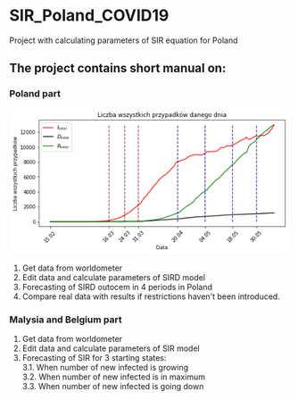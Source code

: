 # SIR_Poland_COVID19
Project with calculating parameters of SIR equation for Poland <br>
## The project contains short manual on:
### Poland part
![Alt text](images/poland_total.png?raw=true "Poland total number of cases")
1. Get data from worldometer <br> 
2. Edit data and calculate parameters of SIRD model <br>
3. Forecasting of SIRD outocem in 4 periods in Poland <br>
4. Compare real data with results if restrictions haven't been introduced.
### Malysia and Belgium part
1. Get data from worldometer <br> 
2. Edit data and calculate parameters of SIR model <br>
3. Forecasting of SIR for 3 starting states:<br>
3.1. When number of new infected is growing <br> 
3.2. When number of new infected is in maximum <br> 
3.3. When number of new infected is going down <br> 
